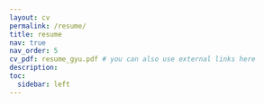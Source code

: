 ```yaml
---
layout: cv
permalink: /resume/
title: resume
nav: true
nav_order: 5
cv_pdf: resume_gyu.pdf # you can also use external links here
description: 
toc:
  sidebar: left
---
```

